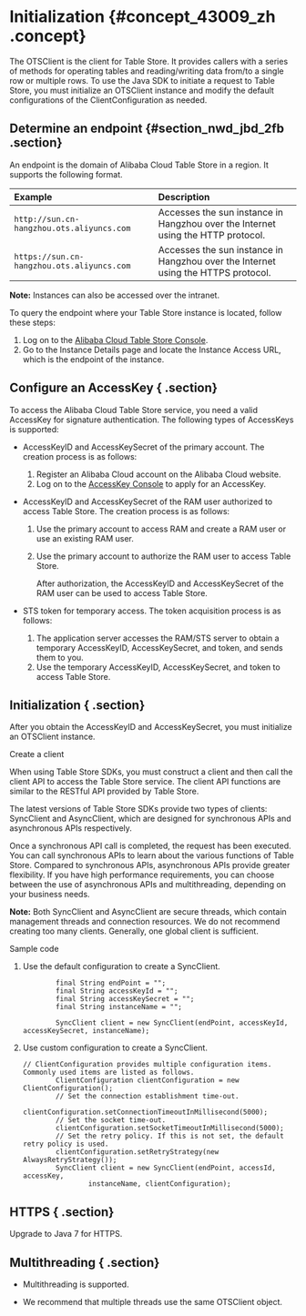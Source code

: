 # Initialization {#concept_43009_zh .concept}

The OTSClient is the client for Table Store. It provides callers with a series of methods for operating tables and reading/writing data from/to a single row or multiple rows. To use the Java SDK to initiate a request to Table Store, you must initialize an OTSClient instance and modify the default configurations of the ClientConfiguration as needed.

## Determine an endpoint {#section_nwd_jbd_2fb .section}

An endpoint is the domain of Alibaba Cloud Table Store in a region. It supports the following format.

|Example|Description|
|:------|:----------|
| `http://sun.cn-hangzhou.ots.aliyuncs.com` |Accesses the sun instance in Hangzhou over the Internet using the HTTP protocol.|
| `https://sun.cn-hangzhou.ots.aliyuncs.com` |Accesses the sun instance in Hangzhou over the Internet using the HTTPS protocol.|

**Note:** Instances can also be accessed over the intranet.

To query the endpoint where your Table Store instance is located, follow these steps:

1.  Log on to the [Alibaba Cloud Table Store Console](https://partners-intl.console.aliyun.com/#/ots).
2.  Go to the Instance Details page and locate the Instance Access URL, which is the endpoint of the instance.

## Configure an AccessKey { .section}

To access the Alibaba Cloud Table Store service, you need a valid AccessKey for signature authentication. The following types of AccessKeys is supported:

-   AccessKeyID and AccessKeySecret of the primary account. The creation process is as follows:

    1.  Register an Alibaba Cloud account on the Alibaba Cloud website.
    2.  Log on to the [AccessKey Console](https://partners-intl.console.aliyun.com/#/ak) to apply for an AccessKey.
-   AccessKeyID and AccessKeySecret of the RAM user authorized to access Table Store. The creation process is as follows:

    1.  Use the primary account to access RAM and create a RAM user or use an existing RAM user.
    2.  Use the primary account to authorize the RAM user to access Table Store.

        After authorization, the AccessKeyID and AccessKeySecret of the RAM user can be used to access Table Store.

-   STS token for temporary access. The token acquisition process is as follows:

    1.  The application server accesses the RAM/STS server to obtain a temporary AccessKeyID, AccessKeySecret, and token, and sends them to you.
    2.  Use the temporary AccessKeyID, AccessKeySecret, and token to access Table Store.

## Initialization { .section}

After you obtain the AccessKeyID and AccessKeySecret, you must initialize an OTSClient instance.

Create a client

When using Table Store SDKs, you must construct a client and then call the client API to access the Table Store service. The client API functions are similar to the RESTful API provided by Table Store.

The latest versions of Table Store SDKs provide two types of clients: SyncClient and AsyncClient, which are designed for synchronous APIs and asynchronous APIs respectively.

Once a synchronous API call is completed, the request has been executed. You can call synchronous APIs to learn about the various functions of Table Store. Compared to synchronous APIs, asynchronous APIs provide greater flexibility. If you have high performance requirements, you can choose between the use of asynchronous APIs and multithreading, depending on your business needs.

**Note:** Both SyncClient and AsyncClient are secure threads, which contain management threads and connection resources. We do not recommend creating too many clients. Generally, one global client is sufficient.

Sample code

1.  Use the default configuration to create a SyncClient.

    ```language-java
            final String endPoint = ""; 
            final String accessKeyId = ""; 
            final String accessKeySecret = ""; 
            final String instanceName = "";
    
            SyncClient client = new SyncClient(endPoint, accessKeyId, accessKeySecret, instanceName);
    
    ```

2.  Use custom configuration to create a SyncClient.

    ```
    // ClientConfiguration provides multiple configuration items. Commonly used items are listed as follows.
            ClientConfiguration clientConfiguration = new ClientConfiguration();
            // Set the connection establishment time-out.
            clientConfiguration.setConnectionTimeoutInMillisecond(5000);
            // Set the socket time-out.
            clientConfiguration.setSocketTimeoutInMillisecond(5000);
            // Set the retry policy. If this is not set, the default retry policy is used.
            clientConfiguration.setRetryStrategy(new AlwaysRetryStrategy());
            SyncClient client = new SyncClient(endPoint, accessId, accessKey,
                    instanceName, clientConfiguration);
    ```


## HTTPS { .section}

Upgrade to Java 7 for HTTPS.

## Multithreading { .section}

-   Multithreading is supported.

-   We recommend that multiple threads use the same OTSClient object.


